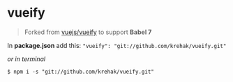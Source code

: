 # vueify

> Forked from [vuejs/vueify](https://github.com/vuejs/vueify) to support **Babel 7**

In **package.json** add this: `"vueify": "git://github.com/krehak/vueify.git"`

_or in terminal_

`$ npm i -s "git://github.com/krehak/vueify.git"`
